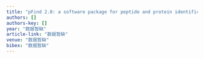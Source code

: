 ```yaml
---
title: "pFind 2.0: a software package for peptide and protein identification via tandem mass spectrometry"
authors: []
authors-key: []
year: "数据暂缺"
article-link: "数据暂缺"
venue: "数据暂缺"
bibex: "数据暂缺"
---
```

